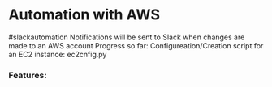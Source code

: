 # Automation with AWS


#slackautomation
Notifications will be sent to Slack when changes are made to an AWS account
Progress so far: Configureation/Creation script for an EC2 instance: ec2cnfig.py
### Features:
